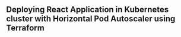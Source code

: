 ## Deploying React Application in Kubernetes cluster with Horizontal Pod Autoscaler using Terraform
 
 
